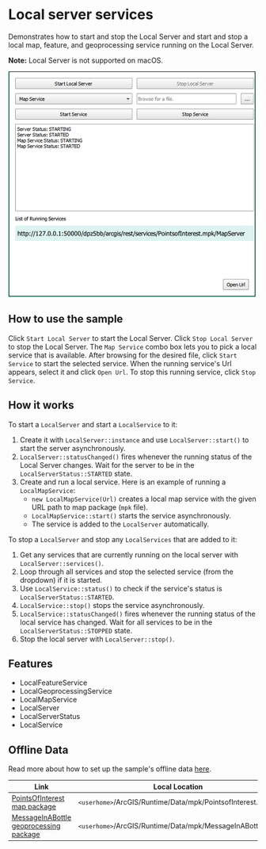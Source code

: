 # Local server services

Demonstrates how to start and stop the Local Server and start and stop a local map, feature, and geoprocessing service running on the Local Server.

**Note:** Local Server is not supported on macOS.

![](screenshot.png)

## How to use the sample

Click `Start Local Server` to start the Local Server. Click `Stop Local Server` to stop the Local Server. The `Map Service` combo box lets you to pick a local service that is available. After browsing for the desired file, click `Start Service` to start the selected service. When the running service's Url appears, select it and click `Open Url`. To stop this running service, click `Stop Service`.

## How it works

To start a `LocalServer` and start a `LocalService` to it:

1. Create it with `LocalServer::instance` and use `LocalServer::start()` to start the server asynchronously.
2. `LocalServer::statusChanged()` fires whenever the running status of the Local Server changes. Wait for the server to be in the `LocalServerStatus::STARTED` state. 
3. Create and run a local service. Here is an example of running a `LocalMapService`:
    * `new LocalMapService(Url)` creates a local map service with the given URL path to map package (`mpk` file).
    * `LocalMapService::start()` starts the service asynchronously.
    * The service is added to the `LocalServer` automatically.

To stop a `LocalServer` and stop any `LocalServices` that are added to it:

1. Get any services that are currently running on the local server with `LocalServer::services()`.
2. Loop through all services and stop the selected service (from the dropdown) if it is started.
3. Use `LocalService::status()` to check if the service's status is `LocalServerStatus::STARTED`.
4. `LocalService::stop()` stops the service asynchronously.
5. `LocalService::statusChanged()` fires whenever the running status of the local service has changed. Wait for all services to be in the `LocalServerStatus::STOPPED` state.
6. Stop the local server with `LocalServer::stop()`.

## Features

* LocalFeatureService
* LocalGeoprocessingService
* LocalMapService
* LocalServer
* LocalServerStatus
* LocalService


## Offline Data
Read more about how to set up the sample's offline data [here](http://links.esri.com/ArcGISRuntimeQtSamples).

Link | Local Location
---------|-------|
|[PointsOfInterest map package](https://www.arcgis.com/home/item.html?id=4e94fec734434d1288e6ebe36c3c461f)| `<userhome>`/ArcGIS/Runtime/Data/mpk/PointsofInterest.mpk |
|[MessageInABottle geoprocessing package](https://www.arcgis.com/home/item.html?id=a0ef1f20344f43ad8837f0e0d8406d03)| `<userhome>`/ArcGIS/Runtime/Data/mpk/MessageInABottle.gpk |

